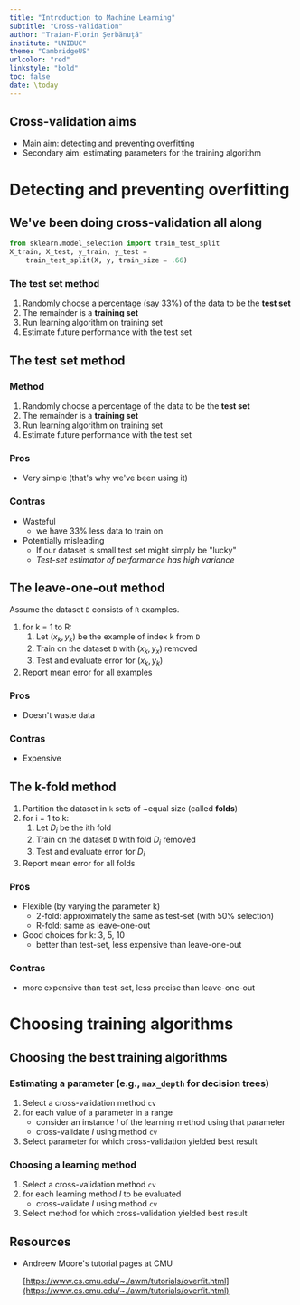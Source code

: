 ```yaml
---
title: "Introduction to Machine Learning"
subtitle: "Cross-validation"
author: "Traian-Florin Șerbănuță"
institute: "UNIBUC"
theme: "CambridgeUS"
urlcolor: "red"
linkstyle: "bold"
toc: false
date: \today
---
```



## Cross-validation aims

* Main aim: detecting and preventing overfitting
* Secondary aim: estimating parameters for the training algorithm

# Detecting and preventing overfitting

## We've been doing cross-validation all along

```python
from sklearn.model_selection import train_test_split
X_train, X_test, y_train, y_test =
    train_test_split(X, y, train_size = .66)
```

### The test set method
1. Randomly choose a percentage (say 33%) of the data to be the __test set__
2. The remainder is a __training set__
3. Run learning algorithm on training set
4. Estimate future performance with the test set

## The test set method

### Method
1. Randomly choose a percentage of the data to be the __test set__
2. The remainder is a __training set__
3. Run learning algorithm on training set
4. Estimate future performance with the test set

### Pros
- Very simple (that's why we've been using it)

### Contras
- Wasteful
  - we have 33% less data to train on
- Potentially misleading
  - If our dataset is small test set might simply be "lucky"
  - _Test-set estimator of performance has high variance_

## The leave-one-out method

Assume the dataset `D` consists of `R` examples.

1. for k = 1 to R:
   1. Let $(x_k, y_k)$ be the example of index k from `D`
   2. Train on the dataset `D` with $(x_k, y_x)$ removed
   3. Test and evaluate error for $(x_k, y_k)$
2. Report mean error for all examples


### Pros
- Doesn't waste data

### Contras
- Expensive

## The k-fold method

1. Partition the dataset in `k` sets of ~equal size (called __folds__)
2. for i = 1 to k:
   1. Let $D_i$ be the ith fold
   2. Train on the dataset `D` with fold $D_i$ removed
   3. Test and evaluate error for $D_i$
3. Report mean error for all folds

### Pros
- Flexible (by varying the parameter k)
  - 2-fold: approximately the same as test-set (with 50% selection)
  - R-fold: same as leave-one-out
- Good choices for k: 3, 5, 10
  - better than test-set, less expensive than leave-one-out

### Contras
  - more expensive than test-set, less precise
   than leave-one-out

# Choosing training algorithms

## Choosing the best training algorithms

### Estimating a parameter (e.g., `max_depth` for decision trees)

1. Select a cross-validation method `cv`
2. for each value of a parameter in a range
   - consider an instance $I$ of the learning method using that parameter
   - cross-validate $I$ using method `cv`
3. Select parameter for which cross-validation yielded best result

### Choosing a learning method

1. Select a cross-validation method `cv`
2. for each learning method $I$ to be evaluated
   - cross-validate $I$ using method `cv`
3. Select method for which cross-validation yielded best result

## Resources

* Andreew Moore's tutorial pages at CMU

  [https://www.cs.cmu.edu/~./awm/tutorials/overfit.html](https://www.cs.cmu.edu/~./awm/tutorials/overfit.html)


